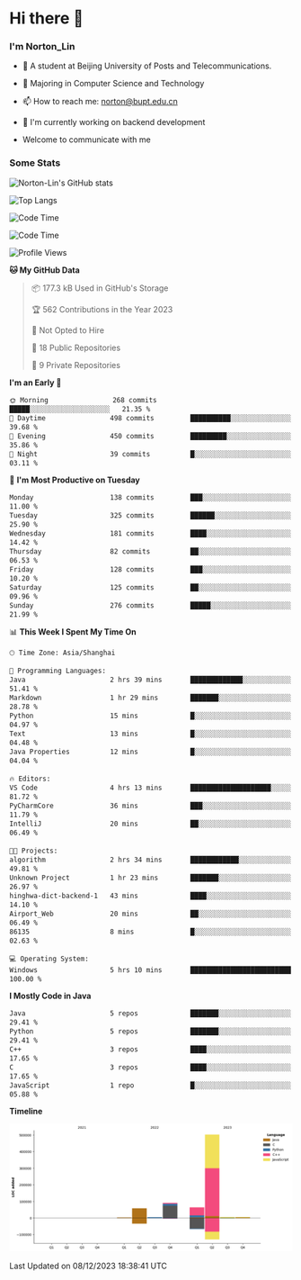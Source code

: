 
# Hi there 👋

### I'm Norton_Lin
- 🏫 A student at Beijing University of Posts and Telecommunications.
- 🌱 Majoring in Computer Science and Technology
- 📫 How to reach me: norton@bupt.edu.cn
- 🌱 I'm currently working on backend development

- Welcome to communicate with me

### Some Stats
![Norton-Lin's GitHub stats](https://github-readme-stats.vercel.app/api?username=Norton-Lin&count_private=true&show_icons=true&theme=radical)

![Top Langs](https://github-readme-stats.vercel.app/api/top-langs/?username=Norton-Lin&langs_count=10&layout=compact)

![Code Time](https://github-readme-stats.vercel.app/api/wakatime?username=Norton_Lin)

<!--START_SECTION:waka-->
![Code Time](http://img.shields.io/badge/Code%20Time-438%20hrs%2034%20mins-blue)

![Profile Views](http://img.shields.io/badge/Profile%20Views-0-blue)

**🐱 My GitHub Data** 

> 📦 177.3 kB Used in GitHub's Storage 
 > 
> 🏆 562 Contributions in the Year 2023
 > 
> 🚫 Not Opted to Hire
 > 
> 📜 18 Public Repositories 
 > 
> 🔑 9 Private Repositories 
 > 
**I'm an Early 🐤** 

```text
🌞 Morning                268 commits         █████░░░░░░░░░░░░░░░░░░░░   21.35 % 
🌆 Daytime                498 commits         ██████████░░░░░░░░░░░░░░░   39.68 % 
🌃 Evening                450 commits         █████████░░░░░░░░░░░░░░░░   35.86 % 
🌙 Night                  39 commits          █░░░░░░░░░░░░░░░░░░░░░░░░   03.11 % 
```
📅 **I'm Most Productive on Tuesday** 

```text
Monday                   138 commits         ███░░░░░░░░░░░░░░░░░░░░░░   11.00 % 
Tuesday                  325 commits         ██████░░░░░░░░░░░░░░░░░░░   25.90 % 
Wednesday                181 commits         ████░░░░░░░░░░░░░░░░░░░░░   14.42 % 
Thursday                 82 commits          ██░░░░░░░░░░░░░░░░░░░░░░░   06.53 % 
Friday                   128 commits         ███░░░░░░░░░░░░░░░░░░░░░░   10.20 % 
Saturday                 125 commits         ██░░░░░░░░░░░░░░░░░░░░░░░   09.96 % 
Sunday                   276 commits         █████░░░░░░░░░░░░░░░░░░░░   21.99 % 
```


📊 **This Week I Spent My Time On** 

```text
🕑︎ Time Zone: Asia/Shanghai

💬 Programming Languages: 
Java                     2 hrs 39 mins       █████████████░░░░░░░░░░░░   51.41 % 
Markdown                 1 hr 29 mins        ███████░░░░░░░░░░░░░░░░░░   28.78 % 
Python                   15 mins             █░░░░░░░░░░░░░░░░░░░░░░░░   04.97 % 
Text                     13 mins             █░░░░░░░░░░░░░░░░░░░░░░░░   04.48 % 
Java Properties          12 mins             █░░░░░░░░░░░░░░░░░░░░░░░░   04.04 % 

🔥 Editors: 
VS Code                  4 hrs 13 mins       ████████████████████░░░░░   81.72 % 
PyCharmCore              36 mins             ███░░░░░░░░░░░░░░░░░░░░░░   11.79 % 
IntelliJ                 20 mins             ██░░░░░░░░░░░░░░░░░░░░░░░   06.49 % 

🐱‍💻 Projects: 
algorithm                2 hrs 34 mins       ████████████░░░░░░░░░░░░░   49.81 % 
Unknown Project          1 hr 23 mins        ███████░░░░░░░░░░░░░░░░░░   26.97 % 
hinghwa-dict-backend-1   43 mins             ████░░░░░░░░░░░░░░░░░░░░░   14.10 % 
Airport_Web              20 mins             ██░░░░░░░░░░░░░░░░░░░░░░░   06.49 % 
86135                    8 mins              █░░░░░░░░░░░░░░░░░░░░░░░░   02.63 % 

💻 Operating System: 
Windows                  5 hrs 10 mins       █████████████████████████   100.00 % 
```

**I Mostly Code in Java** 

```text
Java                     5 repos             ███████░░░░░░░░░░░░░░░░░░   29.41 % 
Python                   5 repos             ███████░░░░░░░░░░░░░░░░░░   29.41 % 
C++                      3 repos             ████░░░░░░░░░░░░░░░░░░░░░   17.65 % 
C                        3 repos             ████░░░░░░░░░░░░░░░░░░░░░   17.65 % 
JavaScript               1 repo              █░░░░░░░░░░░░░░░░░░░░░░░░   05.88 % 
```



**Timeline**

![Lines of Code chart](https://raw.githubusercontent.com/Norton-Lin/Norton-Lin/main/assets/bar_graph.png)


 Last Updated on 08/12/2023 18:38:41 UTC
<!--END_SECTION:waka-->
